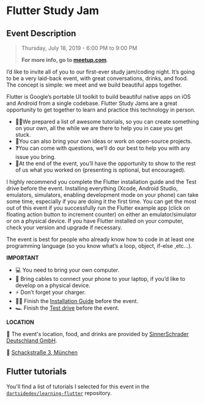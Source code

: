 # Flutter Study Jam

## Event Description

> Thursday, July 18, 2019 - 6:00 PM to 9:00 PM
>
> **For more info, go to [meetup.com](https://www.meetup.com/Flutter-Munich/events/260153576/)**.

I’d like to invite all of you to our first-ever study jam/coding night. It’s going to be a very laid-back event, with great conversations, drinks, and food. The concept is simple: we meet and we build beautiful apps together.

Flutter is Google’s portable UI toolkit to build beautiful native apps on iOS and Android from a single codebase. Flutter Study Jams are a great opportunity to get together to learn and practice this technology in person.

* 👨‍💻We prepared a list of awesome tutorials, so you can create something on your own, all the while we are there to help you in case you get stuck.
* 🐧You can also bring your own ideas or work on open-source projects.
* ❓You can come with questions, we’ll do our best to help you with any issue you bring.
* 🎤At the end of the event, you’ll have the opportunity to show to the rest of us what you worked on (presenting is optional, but encouraged).

I highly recommend you complete the Flutter installation guide and the Test drive before the event. Installing everything (Xcode, Android Studio, emulators, simulators, enabling development mode on your phone) can take some time, especially if you are doing it the first time. You can get the most out of this event if you successfully run the Flutter example app (click on floating action button to increment counter) on either an emulator/simulator or on a physical device. If you have Flutter installed on your computer, check your version and upgrade if necessary.

The event is best for people who already know how to code in at least one programming language (so you know what’s a loop, object, if-else ,etc...).


**IMPORTANT**

* 💻 You need to bring your own computer.
* 📱 Bring cables to connect your phone to your laptop, if you’d like to develop on a physical device.
* ⚡ Don’t forget your charger.
* 👩‍💻 Finish the [Installation Guide](https://flutter.dev/docs/get-started/install) before the event.
* 🏎 Finish the [Test drive](https://flutter.dev/docs/get-started/test-drive) before the event.

**LOCATION**

📍 The event's location, food, and drinks are provided by [SinnerSchrader Deutschland GmbH](https://github.com/sinnerschrader/).

📍 [Schackstraße 3, München](https://www.google.com/maps/search/?api=1&query=48.152073%2C11.583761)

## Flutter tutorials

You'll find a list of tutorials I selected for this event in the [`dartsidedev/learning-flutter`](https://github.com/dartsidedev/learning-flutter) repository.
